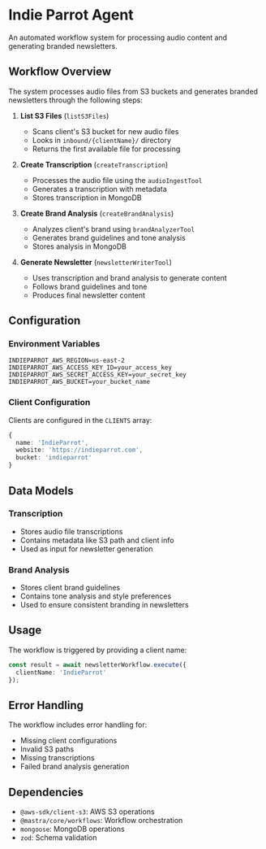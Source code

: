 # Indie Parrot Agent

An automated workflow system for processing audio content and generating branded newsletters.

## Workflow Overview

The system processes audio files from S3 buckets and generates branded newsletters through the following steps:

1. **List S3 Files** (`listS3Files`)
   - Scans client's S3 bucket for new audio files
   - Looks in `inbound/{clientName}/` directory
   - Returns the first available file for processing

2. **Create Transcription** (`createTranscription`)
   - Processes the audio file using the `audioIngestTool`
   - Generates a transcription with metadata
   - Stores transcription in MongoDB

3. **Create Brand Analysis** (`createBrandAnalysis`)
   - Analyzes client's brand using `brandAnalyzerTool`
   - Generates brand guidelines and tone analysis
   - Stores analysis in MongoDB

4. **Generate Newsletter** (`newsletterWriterTool`)
   - Uses transcription and brand analysis to generate content
   - Follows brand guidelines and tone
   - Produces final newsletter content

## Configuration

### Environment Variables
```env
INDIEPARROT_AWS_REGION=us-east-2
INDIEPARROT_AWS_ACCESS_KEY_ID=your_access_key
INDIEPARROT_AWS_SECRET_ACCESS_KEY=your_secret_key
INDIEPARROT_AWS_BUCKET=your_bucket_name
```

### Client Configuration
Clients are configured in the `CLIENTS` array:
```typescript
{
  name: 'IndieParrot',
  website: 'https://indieparrot.com',
  bucket: 'indieparrot'
}
```

## Data Models

### Transcription
- Stores audio file transcriptions
- Contains metadata like S3 path and client info
- Used as input for newsletter generation

### Brand Analysis
- Stores client brand guidelines
- Contains tone analysis and style preferences
- Used to ensure consistent branding in newsletters

## Usage

The workflow is triggered by providing a client name:

```typescript
const result = await newsletterWorkflow.execute({
  clientName: 'IndieParrot'
});
```

## Error Handling

The workflow includes error handling for:
- Missing client configurations
- Invalid S3 paths
- Missing transcriptions
- Failed brand analysis generation

## Dependencies

- `@aws-sdk/client-s3`: AWS S3 operations
- `@mastra/core/workflows`: Workflow orchestration
- `mongoose`: MongoDB operations
- `zod`: Schema validation 
